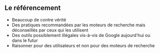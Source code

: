 ##  Le référencement

* Beaucoup de contre vérité
* Des pratiques recommandées par les moteurs de recherche mais déconseillés par ceux qui les utilisent
* Des outils possiblement illégales vis-à-vis de Google aujourd'hui ou dans le futur
* Raisonner pour des utilisateurs et non pour des moteurs de recherche
